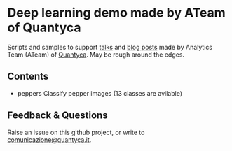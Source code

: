 # Deep learning demo made by ATeam of Quantyca

Scripts and samples to support [talks](https://www.slideshare.net/quantycabi) and [blog posts](https://medium.com/quantyca) made by Analytics Team (ATeam) of [Quantyca](https://www.linkedin.com/company/quantyca/). May be rough around the edges. 


## Contents

- peppers
  Classify pepper images (13 classes are avilable) 


## Feedback & Questions

Raise an issue on this github project, or write to [comunicazione@quantyca.it](comunicazione@quantyca.it).

